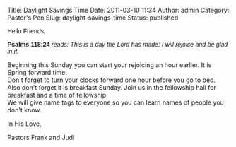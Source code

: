 Title: Daylight Savings Time
Date: 2011-03-10 11:34
Author: admin
Category: Pastor's Pen
Slug: daylight-savings-time
Status: published

<span style="font-family:Arial;">Hello Friends,

</span><span style="font-family:Arial;">**Psalms
118:24**</span><span style="font-family:Arial;"> <i>reads: This is a day
the Lord has made; I will rejoice and be glad in it.

</i>Beginning this Sunday you can start your rejoicing an hour earlier.
It is Spring forward time.  
Don't forget to turn your clocks forward one hour before you go to
bed.  
Also don't forget it is breakfast Sunday. Join us in the fellowship
hall for breakfast and a time of fellowship.  
We will give name tags to everyone so you can learn names of people you
don't know.

In His Love,

Pastors Frank and Judi  
</span>
